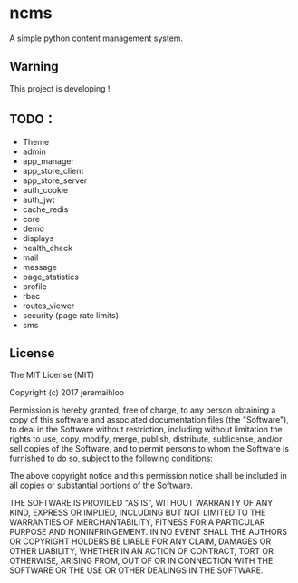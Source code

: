 ncms
======================

A simple python content management system.

## Warning

This project is developing !

## TODO：

- Theme
- admin
- app_manager
- app_store_client
- app_store_server
- auth_cookie
- auth_jwt
- cache_redis
- core
- demo
- displays
- health_check
- mail
- message
- page_statistics
- profile
- rbac
- routes_viewer
- security (page rate limits)
- sms

## License

The MIT License (MIT)

Copyright (c) 2017 jeremaihloo

Permission is hereby granted, free of charge, to any person obtaining a copy
of this software and associated documentation files (the "Software"), to deal
in the Software without restriction, including without limitation the rights
to use, copy, modify, merge, publish, distribute, sublicense, and/or sell
copies of the Software, and to permit persons to whom the Software is
furnished to do so, subject to the following conditions:

The above copyright notice and this permission notice shall be included in
all copies or substantial portions of the Software.

THE SOFTWARE IS PROVIDED "AS IS", WITHOUT WARRANTY OF ANY KIND, EXPRESS OR
IMPLIED, INCLUDING BUT NOT LIMITED TO THE WARRANTIES OF MERCHANTABILITY,
FITNESS FOR A PARTICULAR PURPOSE AND NONINFRINGEMENT. IN NO EVENT SHALL THE
AUTHORS OR COPYRIGHT HOLDERS BE LIABLE FOR ANY CLAIM, DAMAGES OR OTHER
LIABILITY, WHETHER IN AN ACTION OF CONTRACT, TORT OR OTHERWISE, ARISING FROM,
OUT OF OR IN CONNECTION WITH THE SOFTWARE OR THE USE OR OTHER DEALINGS IN
THE SOFTWARE.